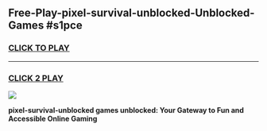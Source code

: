 
## Free-Play-pixel-survival-unblocked-Unblocked-Games #s1pce
<h3>
<a href="https://news.freeplayer.one?title=pixel-survival-unblocked&ref=8M">CLICK TO PLAY</a></h3>
<hr>

<h3>
<a href="https://news.freeplayer.one?title=pixel-survival-unblocked&ref=8M">CLICK 2 PLAY</a>
  
</h3>

<a href="https://news.freeplayer.one?title=pixel-survival-unblocked&ref=8M"><img src="https://clearcache.store/games.png"></a>


**pixel-survival-unblocked games unblocked: Your Gateway to Fun and Accessible Online Gaming**
